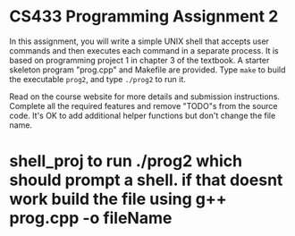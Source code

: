 # CS433 Programming Assignment 2

In this assignment, you will write a simple UNIX shell that accepts user commands and then executes each command in a separate process. It is based on programming
project 1 in chapter 3 of the textbook. A starter skeleton program 
"prog.cpp" and Makefile are provided. Type `make` to build the executable `prog2`, and type `./prog2` to run it. 


Read on the course website for more details and submission instructions. Complete all the required features and remove "TODO"s from the source code. It's OK to add 
additional helper functions but don't change the file name. 
# shell_proj  to run ./prog2 which should prompt a shell.  if that doesnt work build the file using g++ prog.cpp -o fileName  
